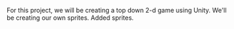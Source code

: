 For this project, we will be creating a top down 2-d game using Unity. We'll be creating our own sprites. Added sprites.
